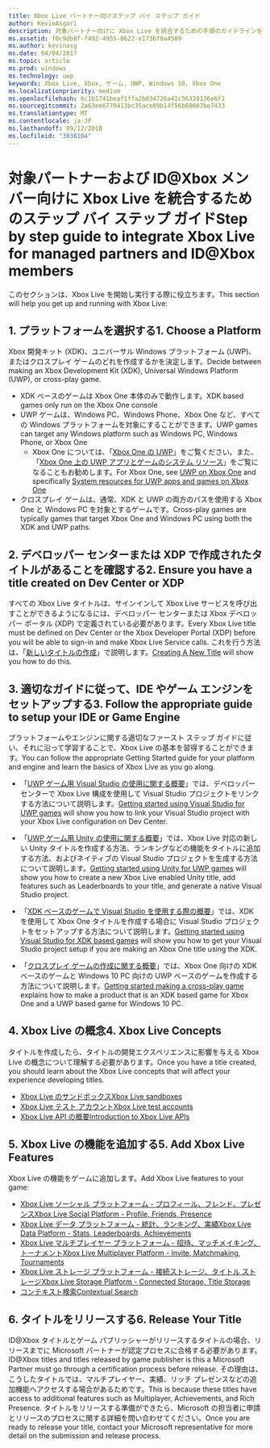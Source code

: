 ```yaml
---
title: Xbox Live パートナー向けステップ バイ ステップ ガイド
author: KevinAsgari
description: 対象パートナー向けに Xbox Live を統合するための手順のガイドラインを説明します。
ms.assetid: f0c9db8f-f492-4955-8622-e1736f0a4509
ms.author: kevinasg
ms.date: 04/04/2017
ms.topic: article
ms.prod: windows
ms.technology: uwp
keywords: Xbox Live, Xbox, ゲーム, UWP, Windows 10, Xbox One
ms.localizationpriority: medium
ms.openlocfilehash: 6c1b1741beaf1ffa2b034726a41c56339136e6f1
ms.sourcegitcommit: 2a63ee6770413bc35ace09b14f56b60007be7433
ms.translationtype: MT
ms.contentlocale: ja-JP
ms.lasthandoff: 09/12/2018
ms.locfileid: "3936104"
---
```

# <a name="step-by-step-guide-to-integrate-xbox-live-for-managed-partners-and-idxbox-members"></a><span data-ttu-id="7eb81-104">対象パートナーおよび ID@Xbox メンバー向けに Xbox Live を統合するためのステップ バイ ステップ ガイド</span><span class="sxs-lookup"><span data-stu-id="7eb81-104">Step by step guide to integrate Xbox Live for managed partners and ID@Xbox members</span></span>

<span data-ttu-id="7eb81-105">このセクションは、Xbox Live を開始し実行する際に役立ちます。</span><span class="sxs-lookup"><span data-stu-id="7eb81-105">This section will help you get up and running with Xbox Live:</span></span>

## <a name="1-choose-a-platform"></a><span data-ttu-id="7eb81-106">1. プラットフォームを選択する</span><span class="sxs-lookup"><span data-stu-id="7eb81-106">1. Choose a Platform</span></span>
<span data-ttu-id="7eb81-107">Xbox 開発キット (XDK)、ユニバーサル Windows プラットフォーム (UWP)、またはクロスプレイ ゲームのどれを作成するかを決定します。</span><span class="sxs-lookup"><span data-stu-id="7eb81-107">Decide between making an Xbox Development Kit (XDK), Universal Windows Platform (UWP), or cross-play game.</span></span>

- <span data-ttu-id="7eb81-108">XDK ベースのゲームは Xbox One 本体のみで動作します。</span><span class="sxs-lookup"><span data-stu-id="7eb81-108">XDK based games only run on the Xbox One console</span></span>
- <span data-ttu-id="7eb81-109">UWP ゲームは、Windows PC、Windows Phone、Xbox One など、すべての Windows プラットフォームを対象にすることができます。</span><span class="sxs-lookup"><span data-stu-id="7eb81-109">UWP games can target any Windows platform such as Windows PC, Windows Phone, or Xbox One</span></span>
  - <span data-ttu-id="7eb81-110">Xbox One については、「[Xbox One の UWP](https://msdn.microsoft.com/en-us/windows/uwp/xbox-apps/index)」をご覧ください。また、「[Xbox One 上の UWP アプリとゲームのシステム リソース](https://msdn.microsoft.com/en-us/windows/uwp/xbox-apps/system-resource-allocation)」をご覧になることもお勧めします。</span><span class="sxs-lookup"><span data-stu-id="7eb81-110">For Xbox One, see [UWP on Xbox One](https://msdn.microsoft.com/en-us/windows/uwp/xbox-apps/index) and specifically [System resources for UWP apps and games on Xbox One](https://msdn.microsoft.com/en-us/windows/uwp/xbox-apps/system-resource-allocation)</span></span>
- <span data-ttu-id="7eb81-111">クロスプレイ ゲームは、通常、XDK と UWP の両方のパスを使用する Xbox One と Windows PC を対象とするゲームです。</span><span class="sxs-lookup"><span data-stu-id="7eb81-111">Cross-play games are typically games that target Xbox One and Windows PC using both the XDK and UWP paths.</span></span>

## <a name="2-ensure-you-have-a-title-created-on-dev-center-or-xdp"></a><span data-ttu-id="7eb81-112">2. デベロッパー センターまたは XDP で作成されたタイトルがあることを確認する</span><span class="sxs-lookup"><span data-stu-id="7eb81-112">2. Ensure you have a title created on Dev Center or XDP</span></span>
<span data-ttu-id="7eb81-113">すべての Xbox Live タイトルは、サインインして Xbox Live サービスを呼び出すことができるようになるには、デベロッパー センターまたは Xbox デベロッパー ポータル (XDP) で定義されている必要があります。</span><span class="sxs-lookup"><span data-stu-id="7eb81-113">Every Xbox Live title must be defined on Dev Center or the Xbox Developer Portal (XDP) before you will be able to sign-in and make Xbox Live Service calls.</span></span>  <span data-ttu-id="7eb81-114">これを行う方法は、「[新しいタイトルの作成](create-a-new-title.md)」で説明します。</span><span class="sxs-lookup"><span data-stu-id="7eb81-114">[Creating A New Title](create-a-new-title.md) will show you how to do this.</span></span>

## <a name="3-follow-the-appropriate-guide-to-setup-your-ide-or-game-engine"></a><span data-ttu-id="7eb81-115">3. 適切なガイドに従って、IDE やゲーム エンジンをセットアップする</span><span class="sxs-lookup"><span data-stu-id="7eb81-115">3. Follow the appropriate guide to setup your IDE or Game Engine</span></span>
<span data-ttu-id="7eb81-116">プラットフォームやエンジンに関する適切なファースト ステップ ガイドに従い、それに沿って学習することで、Xbox Live の基本を習得することができます。</span><span class="sxs-lookup"><span data-stu-id="7eb81-116">You can follow the appropriate Getting Started guide for your platform and engine and learn the basics of Xbox Live as you go along.</span></span>

* <span data-ttu-id="7eb81-117">「[UWP ゲーム用 Visual Studio の使用に関する概要](get-started-with-visual-studio-and-uwp.md)」では、デベロッパー センターで Xbox Live 構成を使用して Visual Studio プロジェクトをリンクする方法について説明します。</span><span class="sxs-lookup"><span data-stu-id="7eb81-117">[Getting started using Visual Studio for UWP games](get-started-with-visual-studio-and-uwp.md) will show you how to link your Visual Studio project with your Xbox Live configuration on Dev Center.</span></span>

* <span data-ttu-id="7eb81-118">「[UWP ゲーム用 Unity の使用に関する概要](partner-add-xbox-live-to-unity-uwp.md)」では、Xbox Live 対応の新しい Unity タイトルを作成する方法、ランキングなどの機能をタイトルに追加する方法、およびネイティブの Visual Studio プロジェクトを生成する方法について説明します。</span><span class="sxs-lookup"><span data-stu-id="7eb81-118">[Getting started using Unity for UWP games](partner-add-xbox-live-to-unity-uwp.md) will show you how to create a new Xbox Live enabled Unity title, add features such as Leaderboards to your title, and generate a native Visual Studio project.</span></span>

* <span data-ttu-id="7eb81-119">「[XDK ベースのゲームで Visual Studio を使用する際の概要](xdk-developers.md)」では、XDK を使用して Xbox One タイトルを作成する場合に Visual Studio プロジェクトをセットアップする方法について説明します。</span><span class="sxs-lookup"><span data-stu-id="7eb81-119">[Getting started using Visual Studio for XDK based games](xdk-developers.md) will show you how to get your Visual Studio project setup if you are making an Xbox One title using the XDK.</span></span>

* <span data-ttu-id="7eb81-120">「[クロスプレイ ゲームの作成に関する概要](get-started-with-cross-play-games.md)」では、Xbox One 向けの XDK ベースのゲームと Windows 10 PC 向けの UWP ベースのゲームを作成する方法について説明します。</span><span class="sxs-lookup"><span data-stu-id="7eb81-120">[Getting started making a cross-play game](get-started-with-cross-play-games.md) explains how to make a product that is an XDK based game for Xbox One and a UWP based game for Windows 10 PC.</span></span>

## <a name="4-xbox-live-concepts"></a><span data-ttu-id="7eb81-121">4. Xbox Live の概念</span><span class="sxs-lookup"><span data-stu-id="7eb81-121">4. Xbox Live Concepts</span></span>
<span data-ttu-id="7eb81-122">タイトルを作成したら、タイトルの開発エクスペリエンスに影響を与える Xbox Live の概念について理解する必要があります。</span><span class="sxs-lookup"><span data-stu-id="7eb81-122">Once you have a title created, you should learn about the Xbox Live concepts that will affect your experience developing titles.</span></span>

- [<span data-ttu-id="7eb81-123">Xbox Live のサンドボックス</span><span class="sxs-lookup"><span data-stu-id="7eb81-123">Xbox Live sandboxes</span></span>](../xbox-live-sandboxes.md)
- [<span data-ttu-id="7eb81-124">Xbox Live テスト アカウント</span><span class="sxs-lookup"><span data-stu-id="7eb81-124">Xbox Live test accounts</span></span>](../xbox-live-test-accounts.md)
- [<span data-ttu-id="7eb81-125">Xbox Live API の概要</span><span class="sxs-lookup"><span data-stu-id="7eb81-125">Introduction to Xbox Live APIs</span></span>](../introduction-to-xbox-live-apis.md)

## <a name="5-add-xbox-live-features"></a><span data-ttu-id="7eb81-126">5. Xbox Live の機能を追加する</span><span class="sxs-lookup"><span data-stu-id="7eb81-126">5. Add Xbox Live Features</span></span>

<span data-ttu-id="7eb81-127">Xbox Live の機能をゲームに追加します。</span><span class="sxs-lookup"><span data-stu-id="7eb81-127">Add Xbox Live features to your game:</span></span>

- [<span data-ttu-id="7eb81-128">Xbox Live ソーシャル プラットフォーム - プロフィール、フレンド、プレゼンス</span><span class="sxs-lookup"><span data-stu-id="7eb81-128">Xbox Live Social Platform - Profile, Friends, Presence</span></span>](../social-platform/social-platform.md)
- [<span data-ttu-id="7eb81-129">Xbox Live データ プラットフォーム - 統計、ランキング、実績</span><span class="sxs-lookup"><span data-stu-id="7eb81-129">Xbox Live Data Platform - Stats, Leaderboards, Achievements</span></span>](../data-platform/data-platform.md)
- [<span data-ttu-id="7eb81-130">Xbox Live マルチプレイヤー プラットフォーム - 招待、マッチメイキング、トーナメント</span><span class="sxs-lookup"><span data-stu-id="7eb81-130">Xbox Live Multiplayer Platform - Invite, Matchmaking, Tournaments</span></span>](../multiplayer/multiplayer-intro.md)
- [<span data-ttu-id="7eb81-131">Xbox Live ストレージ プラットフォーム - 接続ストレージ、タイトル ストレージ</span><span class="sxs-lookup"><span data-stu-id="7eb81-131">Xbox Live Storage Platform - Connected Storage, Title Storage</span></span>](../storage-platform/storage-platform.md)
- [<span data-ttu-id="7eb81-132">コンテキスト検索</span><span class="sxs-lookup"><span data-stu-id="7eb81-132">Contextual Search</span></span>](../contextual-search/introduction-to-contextual-search.md)

## <a name="6-release-your-title"></a><span data-ttu-id="7eb81-133">6. タイトルをリリースする</span><span class="sxs-lookup"><span data-stu-id="7eb81-133">6. Release Your Title</span></span>

<span data-ttu-id="7eb81-134">ID@Xbox タイトルとゲーム パブリッシャーがリリースするタイトルの場合、リリースまでに Microsoft パートナーが認定プロセスに合格する必要があります。</span><span class="sxs-lookup"><span data-stu-id="7eb81-134">ID@Xbox titles and titles released by game publisher is this a Microsoft Partner must go through a certification process before release.</span></span>  <span data-ttu-id="7eb81-135">その理由は、こうしたタイトルでは、マルチプレイヤー、実績、リッチ プレゼンスなどの追加機能へアクセスする場合があるためです。</span><span class="sxs-lookup"><span data-stu-id="7eb81-135">This is because these titles have access to additional features such as Multiplayer, Achievements, and Rich Presence.</span></span>  <span data-ttu-id="7eb81-136">タイトルをリリースする準備ができたら、Microsoft の担当者に申請とリリースのプロセスに関する詳細を問い合わせてください。</span><span class="sxs-lookup"><span data-stu-id="7eb81-136">Once you are ready to release your title, contact your Microsoft representative for more detail on the submission and release process.</span></span>
